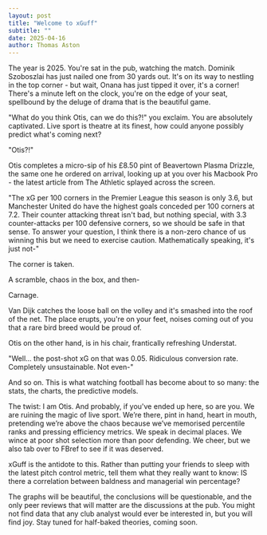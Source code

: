 ```yaml
---
layout: post
title: "Welcome to xGuff"
subtitle: ""
date: 2025-04-16
author: Thomas Aston
---
```


The year is 2025. You're sat in the pub, watching the match. Dominik Szoboszlai has just nailed one from 30 yards out. It's on its way to nestling in the top corner - but wait, Onana has just tipped it over, it's a corner! There's a minute left on the clock, you're on the edge of your seat, spellbound by the deluge of drama that is the beautiful game. 

"What do you think Otis, can we do this?!" you exclaim. You are absolutely captivated. Live sport is theatre at its finest, how could anyone possibly predict what's coming next?

"Otis?!"

Otis completes a micro-sip of his £8.50 pint of Beavertown Plasma Drizzle, the same one he ordered on arrival, looking up at you over his Macbook Pro - the latest article from The Athletic splayed across the screen. 

"The xG per 100 corners in the Premier League this season is only 3.6, but Manchester United do have the highest goals conceded per 100 corners at 7.2. Their counter attacking threat isn't bad, but nothing special, with 3.3 counter-attacks per 100 defensive corners, so we should be safe in that sense. To answer your question, I think there is a non-zero chance of us winning this but we need to exercise caution. Mathematically speaking, it's just not-"

The corner is taken.

A scramble, chaos in the box, and then-

Carnage.

Van Dijk catches the loose ball on the volley and it's smashed into the roof of the net. The place erupts, you're on your feet, noises coming out of you that a rare bird breed would be proud of. 

Otis on the other hand, is in his chair, frantically refreshing Understat.

"Well... the post-shot xG on that was 0.05. Ridiculous conversion rate. Completely unsustainable. Not even-"

And so on. This is what watching football has become about to so many: the stats, the charts, the predictive models. 

The twist: I am Otis. And probably, if you've ended up here, so are you. We are ruining the magic of live sport. We’re there, pint in hand, heart in mouth, pretending we’re above the chaos because we’ve memorised percentile ranks and pressing efficiency metrics. We speak in decimal places. We wince at poor shot selection more than poor defending. We cheer, but we also tab over to FBref to see if it was deserved.

xGuff is the antidote to this. Rather than putting your friends to sleep with the latest pitch control metric, tell them what they really want to know: IS there a correlation between baldness and managerial win percentage?

The graphs will be beautiful, the conclusions will be questionable, and the only peer reviews that will matter are the discussions at the pub. You might not find data that any club analyst would ever be interested in, but you will find joy. Stay tuned for half-baked theories, coming soon.
